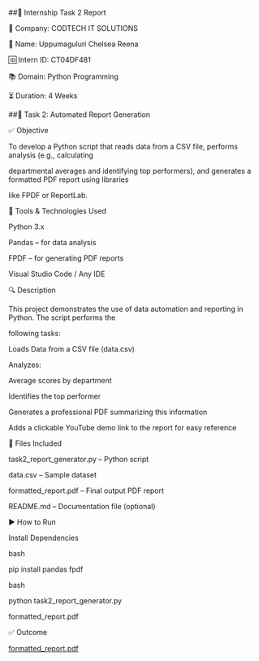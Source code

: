 
##📝 Internship Task 2 Report


🏢 Company: CODTECH IT SOLUTIONS


👤 Name: Uppumaguluri Chelsea Reena

🆔 Intern ID: CT04DF481

📚 Domain: Python Programming

⏳ Duration: 4 Weeks




##📌 Task 2: Automated Report Generation





✅ Objective

To develop a Python script that reads data from a CSV file, performs analysis (e.g., calculating 

departmental averages and identifying top performers), and generates a formatted PDF report using libraries 

like FPDF or ReportLab.

🧰 Tools & Technologies Used

Python 3.x

Pandas – for data analysis

FPDF – for generating PDF reports

Visual Studio Code / Any IDE

🔍 Description

This project demonstrates the use of data automation and reporting in Python. The script performs the 

following tasks:

Loads Data from a CSV file (data.csv)

Analyzes:

Average scores by department

Identifies the top performer

Generates a professional PDF summarizing this information

Adds a clickable YouTube demo link to the report for easy reference

📁 Files Included

task2_report_generator.py – Python script

data.csv – Sample dataset

formatted_report.pdf – Final output PDF report

README.md – Documentation file (optional)

▶️ How to Run

Install Dependencies

bash

pip install pandas fpdf

bash

python task2_report_generator.py

formatted_report.pdf

✅ Outcome

[formatted_report.pdf](https://github.com/user-attachments/files/20481820/formatted_report.pdf)
